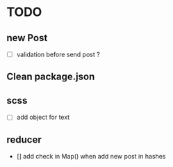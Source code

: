 # TODO

## new Post
 - [ ] validation before send post ?

## Clean package.json
 

 ## scss
- [ ] add object for text 

## reducer
 - [] add check in Map() when add new post in hashes